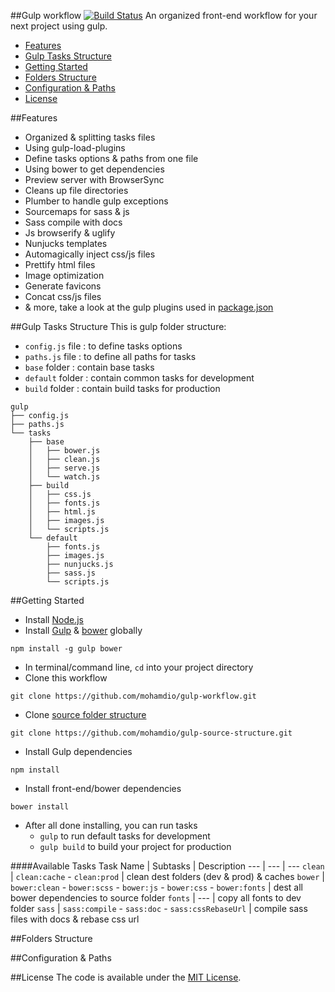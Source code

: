 ##Gulp workflow [![Build Status](https://travis-ci.org/mohamdio/gulp-workflow.svg?branch=master)](https://travis-ci.org/mohamdio/gulp-workflow)
An organized front-end workflow for your next project using gulp.
* [Features](https://github.com/mohamdio/gulp-workflow#features)
* [Gulp Tasks Structure](https://github.com/mohamdio/gulp-workflow#gulp-tasks-structure)
* [Getting Started](https://github.com/mohamdio/gulp-workflow#getting-started)
* [Folders Structure](https://github.com/mohamdio/gulp-workflow#folders-structure)
* [Configuration & Paths](https://github.com/mohamdio/gulp-workflow#configuration--paths)
* [License](https://github.com/mohamdio/gulp-workflow#license)

##Features
- Organized & splitting tasks files
- Using gulp-load-plugins
- Define tasks options & paths from one file
- Using bower to get dependencies
- Preview server with BrowserSync
- Cleans up file directories
- Plumber to handle gulp exceptions
- Sourcemaps for sass & js
- Sass compile with docs
- Js browserify & uglify
- Nunjucks templates
- Automagically inject css/js files
- Prettify html files
- Image optimization
- Generate favicons
- Concat css/js files
- & more, take a look at the gulp plugins used in [package.json](https://github.com/mohamdio/gulp-workflow/blob/master/package.json)

##Gulp Tasks Structure
This is gulp folder structure:
- `config.js` file : to define tasks options
- `paths.js` file : to define all paths for tasks
- `base` folder : contain base tasks
- `default` folder : contain common tasks for development
- `build` folder : contain build tasks for production

```
gulp
├── config.js
├── paths.js
└── tasks
    ├── base
    │   ├── bower.js
    │   ├── clean.js
    │   ├── serve.js
    │   └── watch.js
    ├── build
    │   ├── css.js
    │   ├── fonts.js
    │   ├── html.js
    │   ├── images.js
    │   └── scripts.js
    └── default
        ├── fonts.js
        ├── images.js
        ├── nunjucks.js
        ├── sass.js
        └── scripts.js
```

##Getting Started
- Install [Node.js](https://nodejs.org/)
- Install [Gulp](http://gulpjs.com/) & [bower](http://bower.io/) globally 
```
npm install -g gulp bower
```
- In terminal/command line, `cd` into your project directory
- Clone this workflow 
```
git clone https://github.com/mohamdio/gulp-workflow.git
```
- Clone [source folder structure](https://github.com/mohamdio/gulp-source-structure) 
```
git clone https://github.com/mohamdio/gulp-source-structure.git
```
- Install Gulp dependencies 
```
npm install
```
- Install front-end/bower dependencies 
```
bower install
```
- After all done installing, you can run tasks
  * `gulp` to run default tasks for development
  * `gulp build` to build your project for production

####Available Tasks
Task Name | Subtasks | Description
--- | --- | ---
`clean` | `clean:cache` - `clean:prod` | clean dest folders (dev & prod) & caches
`bower` | `bower:clean` - `bower:scss` - `bower:js` - `bower:css` - `bower:fonts` | dest all bower dependencies to source folder
`fonts` | --- | copy all fonts to dev folder
`sass` | `sass:compile` - `sass:doc` - `sass:cssRebaseUrl` | compile sass files with docs & rebase css url 

##Folders Structure

##Configuration & Paths

##License
The code is available under the [MIT License](https://github.com/mohamdio/gulp-workflow/LICENSE).